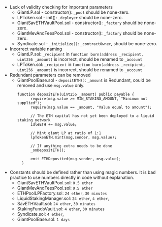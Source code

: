 * Lack of validity checking for important parameters
  - GiantLP.sol - constructor(): `_pool` should be none-zero.
  - LPToken.sol - init(): `_deployer` should be none-zero.
  - GiantSavETHVaultPool.sol - constructor(): `_factory` should be none-zero.
  - GiantMevAndFeesPool.sol - constructor(): `_factory` should be none-zero.
  - Syndicate.sol - `_initialize()`: `_contractOwner`, should be none-zero.
* Incorrect variable naming
  - GiantLP.sol: `_recipient` in `function burn(address _recipient, uint256 _amount)` is incorrect, should be renamed to `_account`
  - LPToken.sol: `_recipient` in `function burn(address _recipient, uint256 _amount)` is incorrect, should be renamed to `_account`
* Redundant parameters can be removed
  - GiantPoolBase.sol - `depositETH()`: `_amount` is Redundant, could be removed and use `msg.value` only.
    ```
    function depositETH(uint256 _amount) public payable {
          require(msg.value >= MIN_STAKING_AMOUNT, "Minimum not supplied");
          require(msg.value == _amount, "Value equal to amount");

          // The ETH capital has not yet been deployed to a liquid staking network
          idleETH += msg.value;

          // Mint giant LP at ratio of 1:1
          lpTokenETH.mint(msg.sender, msg.value);

          // If anything extra needs to be done
          _onDepositETH();

          emit ETHDeposited(msg.sender, msg.value);
      }
    ```
* Constants should be defined rather than using magic numbers. It is bad practice to use numbers directly in code without explanation.
  - GiantSavETHVaultPool.sol: `0.5 ether`
  - GiantMevAndFeesPool.sol: `0.5 ether`
  - ETHPoolLPFactory.sol: `24 ether`, `30 minutes`
  - LiquidStakingManager.sol: `24 ether`, `4 ether`, 
  - SavETHVault.sol: `24 ether`, `30 minutes`
  - StakingFundsVault.sol: `4 ether`, `30 minutes`
  - Syndicate.sol: `4 ether`, 
  - GiantPoolBase.sol: `1 days`
